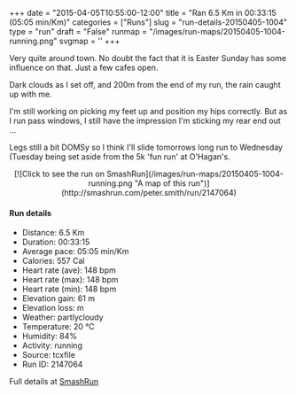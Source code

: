+++
date = "2015-04-05T10:55:00-12:00"
title = "Ran 6.5 Km in 00:33:15 (05:05 min/Km)"
categories = ["Runs"]
slug = "run-details-20150405-1004"
type = "run"
draft = "False"
runmap = "/images/run-maps/20150405-1004-running.png"
svgmap = '<polyline points="86 49, 83 54, 90 56, 92 52, 100 36, 95 34, 88 35, 85 34, 81 32, 77 32, 68 36, 63 36, 59 40, 56 41, 53 45, 42 54, 31 61, 7 69, 1 66, 0 62, 45 34, 59 40, 80 33, 87 33, 91 33, 91 38">'
+++

Very quite around town. No doubt the fact that it is Easter Sunday has some influence on that. Just a few cafes open. 

Dark clouds as I set off, and 200m from the end of my run, the rain caught up with me. 

I'm still working on picking my feet up and position my hips correctly. But as I run pass windows, I still have the impression I'm sticking my rear end out ...

Legs still a bit DOMSy so I think I'll slide tomorrows  long run to Wednesday (Tuesday being set aside from the 5k 'fun run' at O'Hagan's. 



<!--more-->

<center>
[![Click to see the run on SmashRun](/images/run-maps/20150405-1004-running.png "A map of this run")](http://smashrun.com/peter.smith/run/2147064)
</center>

#### Run details

* Distance: 6.5 Km
* Duration: 00:33:15
* Average pace: 05:05 min/Km
* Calories: 557 Cal
* Heart rate (ave): 148 bpm
* Heart rate (max): 148 bpm
* Heart rate (min): 148 bpm
* Elevation gain: 61 m
* Elevation loss:  m
* Weather: partlycloudy
* Temperature: 20 &deg;C
* Humidity: 84%
* Activity: running
* Source: tcxfile
* Run ID: 2147064

Full details at [SmashRun](http://smashrun.com/peter.smith/run/2147064)